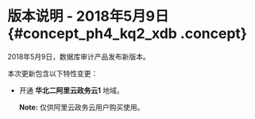 # 版本说明 - 2018年5月9日 {#concept_ph4_kq2_xdb .concept}

2018年5月9日，数据库审计产品发布新版本。

本次更新包含以下特性变更：

-   开通 **华北二阿里云政务云1** 地域。

    **Note:** 仅供阿里云政务云用户购买使用。


